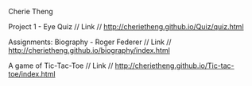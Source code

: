 Cherie Theng

Project 1 - Eye Quiz
// Link // http://cherietheng.github.io/Quiz/quiz.html


Assignments:
Biography - Roger Federer
// Link // http://cherietheng.github.io/biography/index.html

A game of Tic-Tac-Toe
// Link // http://cherietheng.github.io/Tic-tac-toe/index.html
